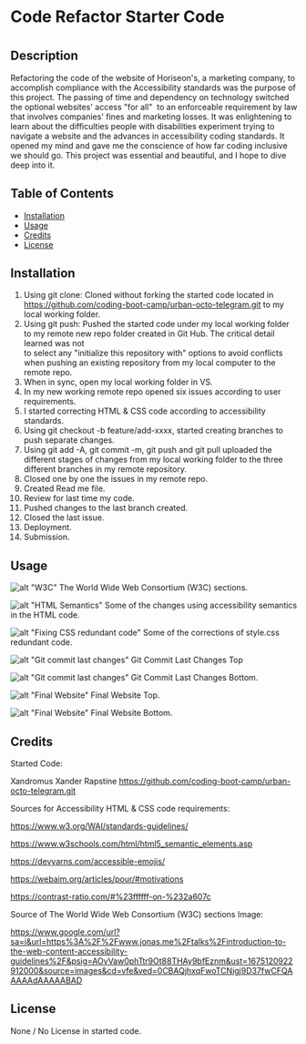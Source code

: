 # Code Refactor Starter Code

# <Horiseon Website Optimized with Accessibility Standards for Search Engines>

## Description

Refactoring the code of the website of Horiseon's, a marketing company, to accomplish compliance with the Accessibility standards was the purpose of this project. The passing of time and dependency on technology switched the optional websites' access "for all"  to an enforceable requirement by law that involves companies' fines and marketing losses. It was enlightening to learn about the difficulties people with disabilities experiment trying to navigate a website and the advances in accessibility coding standards. It opened my mind and gave me the conscience of how far coding inclusive we should go. This project was essential and beautiful, and I hope to dive deep into it.

## Table of Contents

- [Installation](#installation)
- [Usage](#usage)
- [Credits](#credits)
- [License](#license)

## Installation

1. Using git clone: Cloned without forking the started code located in https://github.com/coding-boot-camp/urban-octo-telegram.git to my local working folder.
2. Using git push: Pushed the started code under my local working folder to my remote new repo folder created in Git Hub. The critical detail learned was not  
   to select any "initialize this repository with" options to avoid conflicts when pushing an existing repository from my local computer to the remote repo.
3. When in sync, open my local working folder in VS.
4. In my new  working remote repo opened six issues according to user requirements.
5. I started correcting HTML & CSS code according to accessibility standards.
6. Using git checkout -b feature/add-xxxx, started creating branches to push separate changes.
7. Using git add -A, git commit -m, git push and git pull uploaded the different stages of changes from my local working folder to the three different branches in my remote repository.
8. Closed one by one the issues in my remote repo.
9. Created Read me file.
10. Review for last time my code.
11. Pushed changes to the last branch created.
12. Closed the last issue.
13. Deployment.
14. Submission.


## Usage 


![alt "W3C"](https://github.com/dimartoro/dc-m1c-code-refactor/blob/main/Develop/assets/images/accesibility-guidelines-groups-upd.png) The World Wide Web Consortium (W3C) sections.


![alt "HTML Semantics"](Develop\assets\images\html-semantic-code-upd.png) Some of the changes using accessibility semantics in the HTML code.


![alt "Fixing CSS redundant code"](Develop\assets\images\css-code-redundancy-upd.png)  Some of the corrections of style.css redundant code.

![alt "Git commit last changes"](Develop\assets\images\git-commit-top-upd.png)  Git Commit Last Changes Top

![alt "Git commit last changes"](Develop\assets\images\git-commit-bottom-upd.png)  Git Commit Last Changes Bottom.

![alt "Final Website"](Develop\assets\images\final-website-upd.png)  Final Website Top.

![alt "Final Website"](Develop\assets\images\final-website-upd-p2.png)  Final Website Bottom.




## Credits


Started Code: 

Xandromus Xander Rapstine https://github.com/coding-boot-camp/urban-octo-telegram.git

Sources for Accessibility HTML & CSS code requirements:

https://www.w3.org/WAI/standards-guidelines/

https://www.w3schools.com/html/html5_semantic_elements.asp

https://devyarns.com/accessible-emojis/

https://webaim.org/articles/pour/#motivations

https://contrast-ratio.com/#%23ffffff-on-%232a607c

Source of The World Wide Web Consortium (W3C) sections Image:

https://www.google.com/url?sa=i&url=https%3A%2F%2Fwww.jonas.me%2Ftalks%2Fintroduction-to-the-web-content-accessibility-guidelines%2F&psig=AOvVaw0phTtr9Ot88THAy9bfEznm&ust=1675120922912000&source=images&cd=vfe&ved=0CBAQjhxqFwoTCNigj9D37fwCFQAAAAAdAAAAABAD


## License

None / No License in started code.

